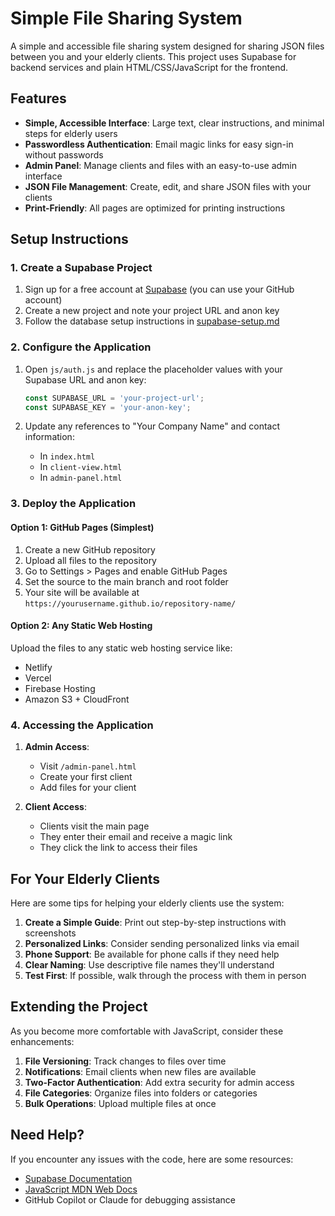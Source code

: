 # Simple File Sharing System

A simple and accessible file sharing system designed for sharing JSON files between you and your elderly clients. This project uses Supabase for backend services and plain HTML/CSS/JavaScript for the frontend.

## Features

- **Simple, Accessible Interface**: Large text, clear instructions, and minimal steps for elderly users
- **Passwordless Authentication**: Email magic links for easy sign-in without passwords
- **Admin Panel**: Manage clients and files with an easy-to-use admin interface
- **JSON File Management**: Create, edit, and share JSON files with your clients
- **Print-Friendly**: All pages are optimized for printing instructions

## Setup Instructions

### 1. Create a Supabase Project

1. Sign up for a free account at [Supabase](https://supabase.com) (you can use your GitHub account)
2. Create a new project and note your project URL and anon key
3. Follow the database setup instructions in [supabase-setup.md](supabase-setup.md)

### 2. Configure the Application

1. Open `js/auth.js` and replace the placeholder values with your Supabase URL and anon key:
   ```javascript
   const SUPABASE_URL = 'your-project-url';
   const SUPABASE_KEY = 'your-anon-key';
   ```

2. Update any references to "Your Company Name" and contact information:
   - In `index.html`
   - In `client-view.html` 
   - In `admin-panel.html`

### 3. Deploy the Application

#### Option 1: GitHub Pages (Simplest)

1. Create a new GitHub repository
2. Upload all files to the repository
3. Go to Settings > Pages and enable GitHub Pages
4. Set the source to the main branch and root folder
5. Your site will be available at `https://yourusername.github.io/repository-name/`

#### Option 2: Any Static Web Hosting

Upload the files to any static web hosting service like:
- Netlify
- Vercel
- Firebase Hosting
- Amazon S3 + CloudFront

### 4. Accessing the Application

1. **Admin Access**: 
   - Visit `/admin-panel.html`
   - Create your first client
   - Add files for your client

2. **Client Access**:
   - Clients visit the main page
   - They enter their email and receive a magic link
   - They click the link to access their files

## For Your Elderly Clients

Here are some tips for helping your elderly clients use the system:

1. **Create a Simple Guide**: Print out step-by-step instructions with screenshots
2. **Personalized Links**: Consider sending personalized links via email
3. **Phone Support**: Be available for phone calls if they need help
4. **Clear Naming**: Use descriptive file names they'll understand
5. **Test First**: If possible, walk through the process with them in person

## Extending the Project

As you become more comfortable with JavaScript, consider these enhancements:

1. **File Versioning**: Track changes to files over time
2. **Notifications**: Email clients when new files are available
3. **Two-Factor Authentication**: Add extra security for admin access
4. **File Categories**: Organize files into folders or categories
5. **Bulk Operations**: Upload multiple files at once

## Need Help?

If you encounter any issues with the code, here are some resources:

- [Supabase Documentation](https://supabase.com/docs)
- [JavaScript MDN Web Docs](https://developer.mozilla.org/en-US/docs/Web/JavaScript)
- GitHub Copilot or Claude for debugging assistance